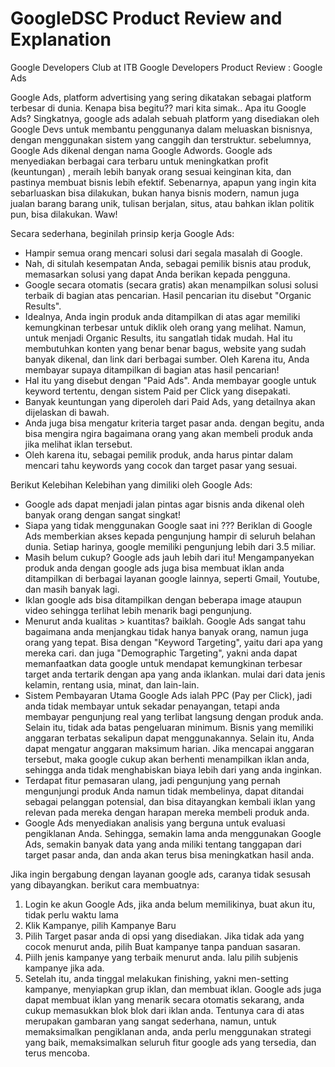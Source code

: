 # GoogleDSC Product Review and Explanation
Google Developers Club at ITB
Google Developers Product Review : Google Ads

Google Ads, platform advertising yang sering dikatakan sebagai platform terbesar di dunia. Kenapa bisa begitu?? mari kita simak..
Apa itu Google Ads? Singkatnya, google ads adalah sebuah platform yang disediakan oleh Google Devs untuk membantu penggunanya dalam meluaskan bisnisnya, dengan menggunakan sistem yang canggih dan terstruktur. sebelumnya, Google Ads dikenal dengan nama Google Adwords.
Google ads menyediakan berbagai cara terbaru untuk meningkatkan profit (keuntungan) , meraih lebih banyak orang sesuai keinginan kita, dan pastinya membuat bisnis lebih efektif.
Sebenarnya, apapun yang ingin kita sebarluaskan bisa dilakukan, bukan hanya bisnis modern, namun juga jualan barang barang unik, tulisan berjalan, situs, atau bahkan iklan politik pun, bisa dilakukan. Waw!

Secara sederhana, beginilah prinsip kerja Google Ads:
- Hampir semua orang mencari solusi dari segala masalah di Google.
- Nah, di situlah kesempatan Anda, sebagai pemilik bisnis atau produk, memasarkan solusi yang dapat Anda berikan kepada pengguna.
- Google secara otomatis (secara gratis) akan menampilkan solusi solusi terbaik di bagian atas pencarian. Hasil pencarian itu disebut "Organic Results". 
- Idealnya, Anda ingin produk anda ditampilkan di atas agar memiliki kemungkinan terbesar untuk diklik oleh orang yang melihat. Namun, untuk menjadi Organic Results, itu sangatlah tidak mudah. Hal itu membutuhkan konten yang benar benar bagus, website yang sudah banyak dikenal, dan link dari berbagai sumber. Oleh Karena itu, Anda membayar supaya ditampilkan di bagian atas hasil pencarian!
- Hal itu yang disebut dengan "Paid Ads". Anda membayar google untuk keyword tertentu, dengan sistem Paid per Click yang disepakati.
- Banyak keuntungan yang diperoleh dari Paid Ads, yang detailnya akan dijelaskan di bawah. 
- Anda juga bisa mengatur kriteria target pasar anda. dengan begitu, anda bisa mengira ngira bagaimana orang yang akan membeli produk anda jika melihat iklan tersebut.
- Oleh karena itu, sebagai pemilik produk, anda harus pintar dalam mencari tahu keywords yang cocok dan target pasar yang sesuai.

Berikut Kelebihan Kelebihan yang dimiliki oleh Google Ads:
- Google ads dapat menjadi jalan pintas agar bisnis anda dikenal oleh banyak orang dengan sangat singkat!
- Siapa yang tidak menggunakan Google saat ini ??? Beriklan di Google Ads memberkian akses kepada pengunjung hampir di seluruh belahan dunia. Setiap harinya, google memiliki pengunjung lebih dari 3.5 miliar.
- Masih belum cukup? Google ads jauh lebih dari itu! Mengampanyekan produk anda dengan google ads juga bisa membuat iklan anda ditampilkan di berbagai layanan google lainnya, seperti Gmail, Youtube, dan masih banyak lagi.
- Iklan google ads bisa ditampilkan dengan beberapa image ataupun video sehingga terlihat lebih menarik bagi pengunjung. 
- Menurut anda kualitas > kuantitas? baiklah. Google Ads sangat tahu bagaimana anda menjangkau tidak hanya banyak orang, namun juga orang yang tepat. Bisa dengan "Keyword Targeting", yaitu dari apa yang mereka cari. dan juga "Demographic Targeting", yakni anda dapat memanfaatkan data google untuk mendapat kemungkinan terbesar target anda tertarik dengan apa yang anda iklankan. mulai dari data jenis kelamin, rentang usia, minat, dan lain-lain.
- Sistem Pembayaran Utama Google Ads ialah PPC (Pay per Click), jadi anda tidak membayar untuk sekadar penayangan, tetapi anda membayar pengunjung real yang terlibat langsung dengan produk anda. Selain itu, tidak ada batas pengeluaran minimum. Bisnis yang memiliki anggaran terbatas sekalipun dapat menggunakannya. Selain itu, Anda dapat mengatur anggaran maksimum harian. Jika mencapai anggaran tersebut, maka google cukup akan berhenti menampilkan iklan anda, sehingga anda tidak menghabiskan biaya lebih dari yang anda inginkan.
- Terdapat fitur pemasaran ulang, jadi pengunjung yang pernah mengunjungi produk Anda namun tidak membelinya, dapat ditandai sebagai pelanggan potensial, dan bisa ditayangkan kembali iklan yang relevan pada mereka dengan harapan mereka membeli produk anda.
- Google Ads menyediakan analisis yang berguna untuk evaluasi pengiklanan Anda. Sehingga, semakin lama anda menggunakan Google Ads, semakin banyak data yang anda miliki tentang tanggapan dari target pasar anda, dan anda akan terus bisa meningkatkan hasil anda.

Jika ingin bergabung dengan layanan google ads, caranya tidak sesusah yang dibayangkan.
berikut cara membuatnya: 
1. Login ke akun Google Ads, jika anda belum memilikinya, buat akun itu, tidak perlu waktu lama
2. Klik Kampanye, pilih Kampanye Baru
3. Pilih Target pasar anda di opsi yang disediakan. Jika tidak ada yang cocok menurut anda, pilih Buat kampanye tanpa panduan sasaran.
4. Piilh jenis kampanye yang terbaik menurut anda. lalu pilih subjenis kampanye jika ada.
5. Setelah itu, anda tinggal melakukan finishing, yakni men-setting kampanye, menyiapkan grup iklan, dan membuat iklan. Google ads juga dapat membuat iklan yang menarik secara otomatis sekarang, anda cukup memasukkan blok blok dari iklan anda.
Tentunya cara di atas merupakan gambaran yang sangat sederhana, namun, untuk memaksimalkan pengiklanan anda, anda perlu menggunakan strategi yang baik, memaksimalkan seluruh fitur google ads yang tersedia, dan terus mencoba.
